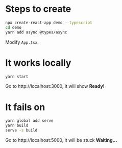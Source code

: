# Steps to create

```bash
npx create-react-app demo --typescript
cd demo
yarn add async @types/async
```

Modify `App.tsx`.

# It works locally

```bash
yarn start
```

Go to http://localhost:3000, it will show **Ready!**

# It fails on

```bash
yarn global add serve
yarn build
serve -s build
```

Go to http://localhost:5000, it will be stuck **Waiting...**
